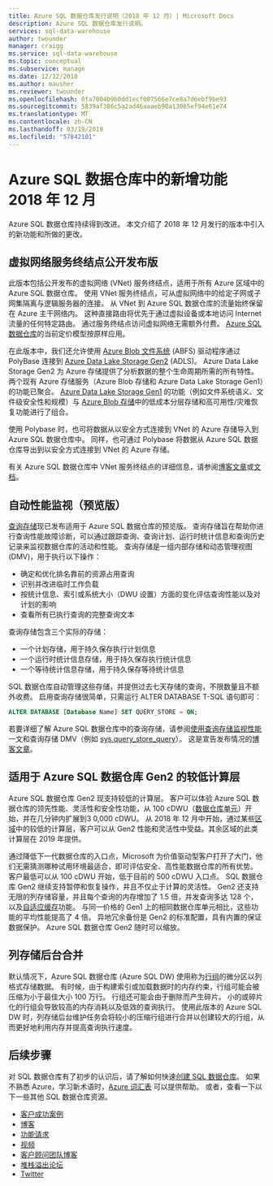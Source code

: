 ```yaml
---
title: Azure SQL 数据仓库发行说明（2018 年 12 月）| Microsoft Docs
description: Azure SQL 数据仓库发行说明。
services: sql-data-warehouse
author: twounder
manager: craigg
ms.service: sql-data-warehouse
ms.topic: conceptual
ms.subservice: manage
ms.date: 12/12/2018
ms.author: mausher
ms.reviewer: twounder
ms.openlocfilehash: 0fa7004b9b0dd1ecf087566e7ce8a7d6ebf9be93
ms.sourcegitcommit: 5839af386c5a2ad46aaaeb90a13065ef94e61e74
ms.translationtype: MT
ms.contentlocale: zh-CN
ms.lasthandoff: 03/19/2019
ms.locfileid: "57842101"
---
```

# <a name="whats-new-in-azure-sql-data-warehouse-december-2018"></a>Azure SQL 数据仓库中的新增功能 2018 年 12 月
Azure SQL 数据仓库持续得到改进。 本文介绍了 2018 年 12 月发行的版本中引入的新功能和所做的更改。

## <a name="virtual-network-service-endpoints-generally-available"></a>虚拟网络服务终结点公开发布版
此版本包括公开发布的虚拟网络 (VNet) 服务终结点，适用于所有 Azure 区域中的 Azure SQL 数据仓库。 使用 VNet 服务终结点，可从虚拟网络中的给定子网或子网集隔离与逻辑服务器的连接。 从 VNet 到 Azure SQL 数据仓库的流量始终保留在 Azure 主干网络内。 这种直接路由将优先于通过虚拟设备或本地访问 Internet 流量的任何特定路由。 通过服务终结点访问虚拟网络无需额外付费。 [Azure SQL 数据仓库](https://azure.microsoft.com/pricing/details/sql-data-warehouse/gen2/)的当前定价模型按原样应用。

在此版本中，我们还允许使用 [Azure Blob 文件系统](https://docs.microsoft.com/azure/storage/blobs/data-lake-storage-abfs-driver) (ABFS) 驱动程序通过 PolyBase 连接到 [Azure Data Lake Storage Gen2](https://docs.microsoft.com/azure/storage/blobs/data-lake-storage-introduction) (ADLS)。 Azure Data Lake Storage Gen2 为 Azure 存储提供了分析数据的整个生命周期所需的所有特性。 两个现有 Azure 存储服务（Azure Blob 存储和 Azure Data Lake Storage Gen1）的功能已聚合。 [Azure Data Lake Storage Gen1](https://docs.microsoft.com/azure/data-lake-store/index) 的功能（例如文件系统语义、文件级安全性和规模）与 [Azure Blob 存储](https://docs.microsoft.com/azure/storage/blobs/storage-blobs-introduction)中的低成本分层存储和高可用性/灾难恢复功能进行了组合。 

使用 Polybase 时，也可将数据从以安全方式连接到 VNet 的 Azure 存储导入到 Azure SQL 数据仓库中。 同样，也可通过 Polybase 将数据从 Azure SQL 数据仓库导出到以安全方式连接到 VNet 的 Azure 存储。 

有关 Azure SQL 数据仓库中 VNet 服务终结点的详细信息，请参阅[博客文章](https://azure.microsoft.com/blog/general-availability-of-vnet-service-endpoints-for-azure-sql-data-warehouse/)或[文档](https://docs.microsoft.com/azure/sql-database/sql-database-vnet-service-endpoint-rule-overview?toc=/azure/sql-data-warehouse/toc.json)。

## <a name="automatic-performance-monitoring-preview"></a>自动性能监视（预览版）
[查询存储](https://docs.microsoft.com/sql/relational-databases/performance/monitoring-performance-by-using-the-query-store?view=sql-server-2017)现已发布适用于 Azure SQL 数据仓库的预览版。 查询存储旨在帮助你进行查询性能故障诊断，可以通过跟踪查询、查询计划、运行时统计信息和查询历史记录来监视数据仓库的活动和性能。 查询存储是一组内部存储和动态管理视图 (DMV)，用于执行以下操作：

- 确定和优化排名靠前的资源占用查询
- 识别并改进临时工作负载
- 按统计信息、索引或系统大小（DWU 设置）方面的变化评估查询性能以及对计划的影响
- 查看所有已执行查询的完整查询文本

查询存储包含三个实际的存储：  
- 一个计划存储，用于持久保存执行计划信息 
- 一个运行时统计信息存储，用于持久保存执行统计信息
- 一个等待统计信息存储，用于持久保存等待统计信息 

SQL 数据仓库自动管理这些存储，并提供过去七天存储的查询，不限数量且不额外收费。 启用查询存储很简单，只需运行 ALTER DATABASE T-SQL 语句即可：

```sql
ALTER DATABASE [Database Name] SET QUERY_STORE = ON;
```
若要详细了解 Azure SQL 数据仓库中的查询存储，请参阅[使用查询存储监视性能](https://docs.microsoft.com/sql/relational-databases/performance/monitoring-performance-by-using-the-query-store?view=sql-server-2017)一文和查询存储 DMV（例如 [sys.query_store_query](https://docs.microsoft.com/sql/relational-databases/system-catalog-views/sys-query-store-query-transact-sql?view=sql-server-2017)）。 这是宣告发布情况的[博客文章](https://azure.microsoft.com/blog/automatic-performance-monitoring-in-azure-sql-data-warehouse-with-query-store/)。

## <a name="lower-compute-tiers-for-azure-sql-data-warehouse-gen2"></a>适用于 Azure SQL 数据仓库 Gen2 的较低计算层
Azure SQL 数据仓库 Gen2 现支持较低的计算层。 客户可以体验 Azure SQL 数据仓库的领先性能、灵活性和安全性功能，从 100 cDWU（[数据仓库单元](https://docs.microsoft.com/azure/sql-data-warehouse/what-is-a-data-warehouse-unit-dwu-cdwu)）开始，并在几分钟内扩展到3 0,000 cDWU。 从 2018 年 12 月中开始，通过某些[区域](https://docs.microsoft.com/azure/sql-data-warehouse/gen2-lower-tier-regions)中的较低的计算层，客户可以从 Gen2 性能和灵活性中受益。其余区域的此类计算层在 2019 年提供。

通过降低下一代数据仓库的入口点，Microsoft 为价值驱动型客户打开了大门，他们无需猜测哪种试用环境最适合，即可评估安全、高性能数据仓库的所有优势。 客户最低可以从 100 cDWU 开始，低于目前的 500 cDWU 入口点。 SQL 数据仓库 Gen2 继续支持暂停和恢复操作，并且不仅止于计算的灵活性。 Gen2 还支持无限的列存储容量，并且每个查询的内存增加了 1.5 倍，并发查询多达 128 个，以及[自适应缓存](https://azure.microsoft.com/blog/adaptive-caching-powers-azure-sql-data-warehouse-performance-gains/)功能。 与同一价格的 Gen1 上的相同数据仓库单元相比，这些功能的平均性能提高了 4 倍。 异地冗余备份是 Gen2 的标准配置，具有内置的保证数据保护。 Azure SQL 数据仓库 Gen2 随时可以缩放。

## <a name="columnstore-background-merge"></a>列存储后台合并
默认情况下，Azure SQL 数据仓库 (Azure SQL DW) 使用称为[行组](https://docs.microsoft.com/azure/sql-data-warehouse/sql-data-warehouse-memory-optimizations-for-columnstore-compression)的微分区以列格式存储数据。 有时候，由于构建索引或加载数据时的内存约束，行组可能会被压缩为小于最佳大小 100 万行。 行组还可能会由于删除而产生碎片。 小的或碎片化的行组会导致较高的内存消耗以及低效的查询执行。 使用此版本的 Azure SQL DW 时，列存储后台维护任务会将较小的压缩行组进行合并以创建较大的行组，从而更好地利用内存并提高查询执行速度。

## <a name="next-steps"></a>后续步骤
对 SQL 数据仓库有了初步的认识后，请了解如何快速[创建 SQL 数据仓库][create a SQL Data Warehouse]。 如果不熟悉 Azure，学习新术语时，[Azure 词汇表][Azure glossary] 可以提供帮助。 或者，查看一下以下一些其他 SQL 数据仓库资源。  

* [客户成功案例]
* [博客]
* [功能请求]
* [视频]
* [客户顾问团队博客]
* [堆栈溢出论坛]
* [Twitter]


[博客]: https://azure.microsoft.com/blog/tag/azure-sql-data-warehouse/
[客户顾问团队博客]: https://blogs.msdn.microsoft.com/sqlcat/tag/sql-dw/
[客户成功案例]: https://azure.microsoft.com/case-studies/?service=sql-data-warehouse
[功能请求]: https://feedback.azure.com/forums/307516-sql-data-warehouse
[堆栈溢出论坛]: https://stackoverflow.com/questions/tagged/azure-sqldw
[Twitter]: https://twitter.com/hashtag/SQLDW
[视频]: https://azure.microsoft.com/documentation/videos/index/?services=sql-data-warehouse
[create a SQL Data Warehouse]: ./create-data-warehouse-portal.md
[Azure glossary]: ../azure-glossary-cloud-terminology.md
